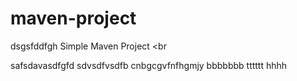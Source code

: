 # maven-project
dsgsfddfgh
Simple Maven Project
<br

safsdavasdfgfd
sdvsdfvsdfb
cnbgcgvfnfhgmjy
bbbbbbb
tttttt
hhhh
